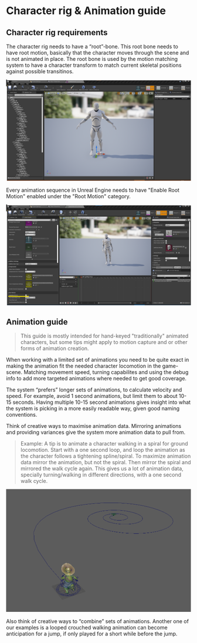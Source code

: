 # Character rig & Animation guide

## Character rig requirements

The character rig needs to have a “root”-bone. This root bone needs to have root motion, basically that the character moves through the scene and is not animated in place. The root bone is used by the motion matching system to have a character transform to match current skeletal positions against possible transitinos.

![Example of character rig hierarchy](./Pictures/Rootbone.png "Example of character rig hierarchy")

Every animation sequence in Unreal Engine needs to have "Enable Root Motion" enabled under the "Root Motion" category.

![For every animation used for motion matching, enable this setting](./Pictures/EnableRootMotion.png "Picture of what setting to tick")

## Animation guide

> This guide is mostly intended for hand-keyed "traditionally" animated characters, but some tips might apply to motion capture and or other forms of animation creation.

When working with a limited set of animations you need to be quite exact in making the animation fit the needed character locomotion in the game-scene. Matching movement speed, turning capabilites and using the debug info to add more targeted animations where needed to get good coverage.

The system “prefers” longer sets of animations, to calculate velocity and speed. For example, avoid 1 second animations, but limit them to about 10-15 seconds. Having multiple 10-15 second animations gives insight into what the system is picking in a more easily readable way, given good naming conventions.

Think of creative ways to maximise animation data. Mirroring animations and providing variances give the system more animation data to pull from.

> Example: A tip is to animate a character walking in a spiral for ground locomotion. Start with a one second loop, and loop the animation as the character follows a tightening spline/spiral. To maximize animation data mirror the animation, but not the spiral. Then mirror the spiral and mirrored the walk cycle again. This gives us a lot of animation data, specially turning/walking in different directions, with a one second walk cycle.

![Example of spiral-animation](./Pictures/AnimationSpiral.png "Picture of a character walking along a spiral")

Also think of creative ways to “combine” sets of animations. Another one of our examples is a looped crouched walking animation can become anticipation for a jump, if only played for a short while before the jump.
